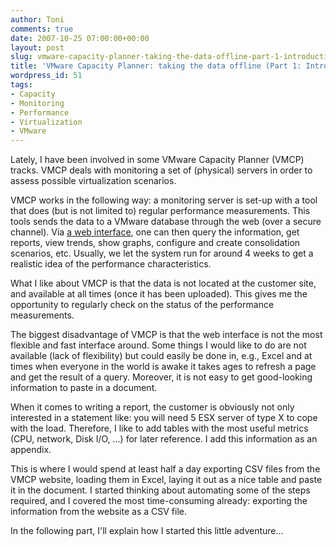 ```yaml
---
author: Toni
comments: true
date: 2007-10-25 07:00:00+00:00
layout: post
slug: vmware-capacity-planner-taking-the-data-offline-part-1-introduction
title: 'VMware Capacity Planner: taking the data offline (Part 1: Introduction)'
wordpress_id: 51
tags:
- Capacity
- Monitoring
- Performance
- Virtualization
- VMware
---
```


Lately, I have been involved in some VMware Capacity Planner (VMCP) tracks. VMCP deals with monitoring a set of (physical) servers in order to assess possible virtualization scenarios.    
  
VMCP works in the following way: a monitoring server is set-up with a tool that does (but is not limited to) regular performance measurements. This tools sends the data to a VMware database through the web (over a secure channel). Via [a web interface](https://optimize.vmware.com), one can then query the information, get reports, view trends, show graphs, configure and create consolidation scenarios, etc.  Usually, we let the system run for around 4 weeks to get a realistic idea of the performance characteristics.  
  
What I like about VMCP is that the data is not located at the customer site, and available at all times (once it has been uploaded). This gives me the opportunity to regularly check on the status of the performance measurements.   
  
The biggest disadvantage of VMCP is that the web interface is not the most flexible and fast interface around. Some things I would like to do are not available (lack of flexibility) but could easily be done in, e.g., Excel and at times when everyone in the world is awake it takes ages to refresh a page and get the result of a query. Moreover, it is not easy to get good-looking information to paste in a document.  
  
When it comes to writing a report, the customer is obviously not only interested in a statement like: you will need 5 ESX server of type X to cope with the load. Therefore, I like to add tables with the most useful metrics (CPU, network, Disk I/O, ...) for later reference. I add this information as an appendix.   
  
This is where I would spend at least half a day exporting CSV files from the VMCP website, loading them in Excel, laying it out as a nice table and paste it in the document. I started thinking about automating some of the steps required, and I covered the most time-consuming already: exporting the information from the website as a CSV file.  
  
In the following part, I'll explain how I started this little adventure...
